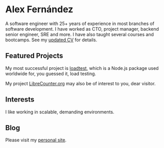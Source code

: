 # Alex Fernández

A software engineer with 25+ years of experience in most branches of software development.
I have worked as CTO, project manager,
backend senior engineer, SRE and more.
I have also taught several courses and bootcamps.
See my [updated CV](https://pinchito.es/cv) for details.

## Featured Projects

My most successful project is
[loadtest](https://github.com/alexfernandez/loadtest),
which is a Node.js package used worldwide for, you guessed it, load testing.

My project [LibreCounter.org](https://librecounter.org/)
may also be of interest to you, dear visitor.

## Interests

I like working in scalable, demanding environments.

## Blog

Please visit my [personal site](https://pinchito.es/).

